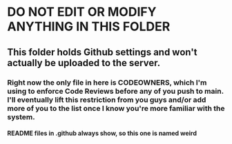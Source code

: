 # DO NOT EDIT OR MODIFY ANYTHING IN THIS FOLDER
## This folder holds Github settings and won't actually be uploaded to the server. 
### Right now the only file in here is CODEOWNERS, which I'm using to enforce Code Reviews before any of you push to main. I'll eventually lift this restriction from you guys and/or add more of you to the list once I know you're more familiar with the system.
#### README files in .github always show, so this one is named weird
